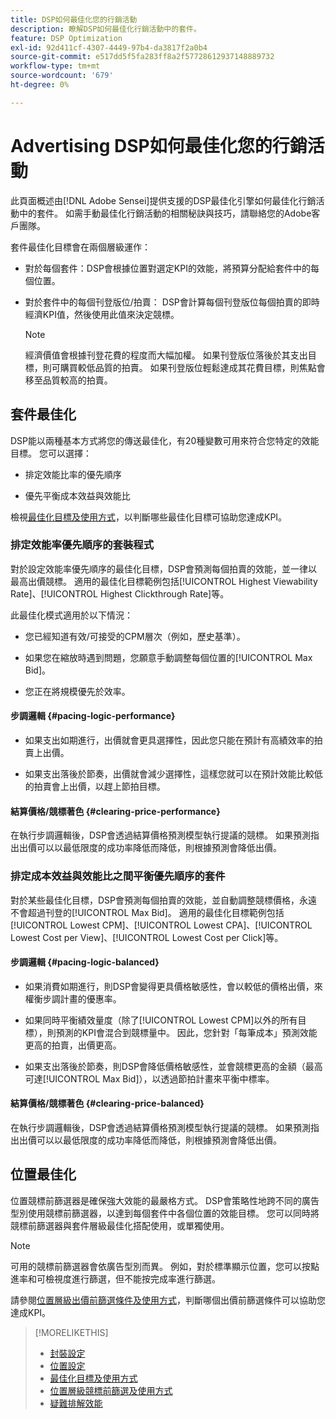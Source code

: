```yaml
---
title: DSP如何最佳化您的行銷活動
description: 瞭解DSP如何最佳化行銷活動中的套件。
feature: DSP Optimization
exl-id: 92d411cf-4307-4449-97b4-da3817f2a0b4
source-git-commit: e517dd5f5fa283ff8a2f57728612937148889732
workflow-type: tm+mt
source-wordcount: '679'
ht-degree: 0%

---
```


# Advertising DSP如何最佳化您的行銷活動

此頁面概述由[!DNL Adobe Sensei]提供支援的DSP最佳化引擎如何最佳化行銷活動中的套件。 如需手動最佳化行銷活動的相關秘訣與技巧，請聯絡您的Adobe客戶團隊。<!-- add link to trading playbook if we add it to help -->

套件最佳化目標會在兩個層級運作：

* 對於每個套件：DSP會根據位置對選定KPI的效能，將預算分配給套件中的每個位置。

* 對於套件中的每個刊登版位/拍賣： DSP會計算每個刊登版位每個拍賣的即時經濟KPI值，然後使用此值來決定競標。

  >[!NOTE]
  >
  >經濟價值會根據刊登花費的程度而大幅加權。 如果刊登版位落後於其支出目標，則可購買較低品質的拍賣。 如果刊登版位輕鬆達成其花費目標，則焦點會移至品質較高的拍賣。

## 套件最佳化

DSP能以兩種基本方式將您的傳送最佳化，有20種變數可用來符合您特定的效能目標。 您可以選擇：

* 排定效能比率的優先順序

* 優先平衡成本效益與效能比

檢視[最佳化目標及使用方式](optimization-goals.md)，以判斷哪些最佳化目標可協助您達成KPI。

### 排定效能率優先順序的套裝程式

對於設定效能率優先順序的最佳化目標，DSP會預測每個拍賣的效能，並一律以最高出價競標。 適用的最佳化目標範例包括[!UICONTROL Highest Viewability Rate]、[!UICONTROL Highest Clickthrough Rate]等。

此最佳化模式適用於以下情況：

* 您已經知道有效/可接受的CPM層次（例如，歷史基準）。

* 如果您在縮放時遇到問題，您願意手動調整每個位置的[!UICONTROL Max Bid]。

* 您正在將規模優先於效率。

#### 步調邏輯 {#pacing-logic-performance}

* 如果支出如期進行，出價就會更具選擇性，因此您只能在預計有高績效率的拍賣上出價。

* 如果支出落後於節奏，出價就會減少選擇性，這樣您就可以在預計效能比較低的拍賣會上出價，以趕上節拍目標。

#### 結算價格/競標著色 {#clearing-price-performance}

在執行步調邏輯後，DSP會透過結算價格預測模型執行提議的競標。 如果預測指出出價可以以最低限度的成功率降低而降低，則根據預測會降低出價。

### 排定成本效益與效能比之間平衡優先順序的套件

對於某些最佳化目標，DSP會預測每個拍賣的效能，並自動調整競標價格，永遠不會超過刊登的[!UICONTROL Max Bid]。 適用的最佳化目標範例包括[!UICONTROL Lowest CPM]、[!UICONTROL Lowest CPA]、[!UICONTROL Lowest Cost per View]、[!UICONTROL Lowest Cost per Click]等。

#### 步調邏輯 {#pacing-logic-balanced}

* 如果消費如期進行，則DSP會變得更具價格敏感性，會以較低的價格出價，來權衡步調計畫的優惠率。

* 如果同時平衡績效量度（除了[!UICONTROL Lowest CPM]以外的所有目標），則預測的KPI會混合到競標量中。 因此，您針對「每筆成本」預測效能更高的拍賣，出價更高。

* 如果支出落後於節奏，則DSP會降低價格敏感性，並會競標更高的金額（最高可達[!UICONTROL Max Bid]），以透過節拍計畫來平衡中標率。

#### 結算價格/競標著色 {#clearing-price-balanced}

在執行步調邏輯後，DSP會透過結算價格預測模型執行提議的競標。 如果預測指出出價可以以最低限度的成功率降低而降低，則根據預測會降低出價。

## 位置最佳化

位置競標前篩選器是確保強大效能的最嚴格方式。 DSP會策略性地跨不同的廣告型別使用競標前篩選器，以達到每個套件中各個位置的效能目標。 您可以同時將競標前篩選器與套件層級最佳化搭配使用，或單獨使用。

>[!NOTE]
>
>可用的競標前篩選器會依廣告型別而異。 例如，對於標準顯示位置，您可以按點進率和可檢視度進行篩選，但不能按完成率進行篩選。

請參閱[位置層級出價前篩選條件及使用方式](optimization-pre-bid-filters.md)，判斷哪個出價前篩選條件可以協助您達成KPI。

>[!MORELIKETHIS]
>
>* [封裝設定](/help/dsp/campaign-management/packages/package-settings.md)
>* [位置設定](/help/dsp/campaign-management/placements/placement-settings.md)
>* [最佳化目標及使用方式](optimization-goals.md)
>* [位置層級競標前篩選及使用方式](optimization-pre-bid-filters.md)
>* [疑難排解效能](/help/dsp/optimization/troubleshooting-performance.md)
